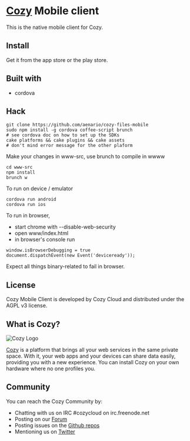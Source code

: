 # [Cozy](http://cozy.io) Mobile client

This is the native mobile client for Cozy.

## Install

Get it from the app store or the play store.

## Built with
- cordova

## Hack

    git clone https://github.com/aenario/cozy-files-mobile
    sudo npm install -g cordova coffee-script brunch
    # see cordova doc on how to set up the SDKs
    cake platforms && cake plugins && cake assets
    # don't mind error message for the other plaform



Make your changes in www-src, use brunch to compile in wwww
    
    cd www-src
    npm install
    brunch w

To run on device / emulator
    
    cordova run android
    cordova run ios

To run in browser,
- start chrome with --disable-web-security
- open www/index.html
- in browser's console run
```
window.isBrowserDebugging = true
document.dispatchEvent(new Event('deviceready'));
```

Expect all things binary-related to fail in browser.



## License

Cozy Mobile Client is developed by Cozy Cloud and distributed under the AGPL v3 license.

## What is Cozy?

![Cozy Logo](https://raw.github.com/mycozycloud/cozy-setup/gh-pages/assets/images/happycloud.png)

[Cozy](http://cozy.io) is a platform that brings all your web services in the
same private space.  With it, your web apps and your devices can share data
easily, providing you
with a new experience. You can install Cozy on your own hardware where no one
profiles you.

## Community

You can reach the Cozy Community by:

* Chatting with us on IRC #cozycloud on irc.freenode.net
* Posting on our [Forum](https://groups.google.com/forum/?fromgroups#!forum/cozy-cloud)
* Posting issues on the [Github repos](https://github.com/mycozycloud/)
* Mentioning us on [Twitter](http://twitter.com/mycozycloud)
